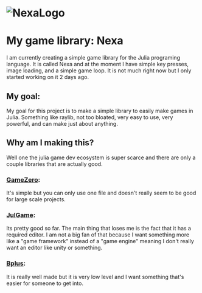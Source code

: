 # ![NexaLogo](https://github.com/user-attachments/assets/71a0a6e6-d7de-4ff7-9505-4b8dd5d7ce3b)

# My game library: Nexa
I am currently creating a simple game library for the Julia programing language. It is called Nexa and at the moment I have simple key presses, image loading, and a simple game loop. It is not much right now but I only started working on it 2 days ago. 

## My goal:
My goal for this project is to make a simple library to easily make games in Julia. Something like raylib, not too bloated, very easy to use, very powerful, and can make just about anything.

## Why am I making this? 
Well one the julia game dev ecosystem is super scarce and there are only a couple libraries that are actually good. 
### [GameZero](https://github.com/aviks/GameZero.jl):
It's simple but you can only use one file and doesn't really seem to be good for large scale projects. 
### [JulGame](https://github.com/Kyjor/JulGame.jl):
Its pretty good so far. The main thing that loses me is the fact that it has a required editor. I am not a big fan of that because I want something more like a "game framework" instead of a "game engine" meaning I don't really want an editor like unity or something. 
### [Bplus](https://github.com/heyx3/Bplus.jl):
It is really well made but it is very low level and I want something that's easier for someone to get into.

